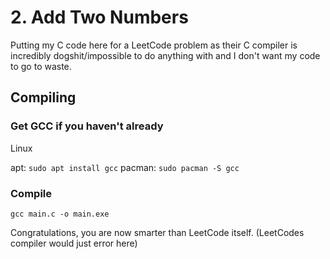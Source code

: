 # 2. Add Two Numbers

Putting my C code here for a LeetCode problem as their C compiler is incredibly dogshit/impossible to do anything with and I don't want my code to go to waste.

## Compiling

### Get GCC if you haven't already

Linux

apt:
`sudo apt install gcc`
pacman:
`sudo pacman -S gcc`

### Compile

`gcc main.c -o main.exe`

Congratulations, you are now smarter than LeetCode itself. (LeetCodes compiler would just error here)

